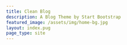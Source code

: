 ```yaml
---
title: Clean Blog
description: A Blog Theme by Start Bootstrap
featured_image: /assets/img/home-bg.jpg
layout: index.pug
page_type: site
---
```

